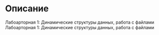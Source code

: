 # Описание
Лабоарторная 1: Динамические структуры данных, работа с файлами  
Лабоарторная 1: Динамические структуры данных, работа с файлами
